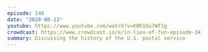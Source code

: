 ```yaml
---
episode: 140
date: "2020-08-13"
youtube: https://www.youtube.com/watch?v=KBR1Ou7Wf1g
crowdcast: https://www.crowdcast.io/e/in-lieu-of-fun-episode-34
summary: Discussing the history of the U.S. postal service
---
```

